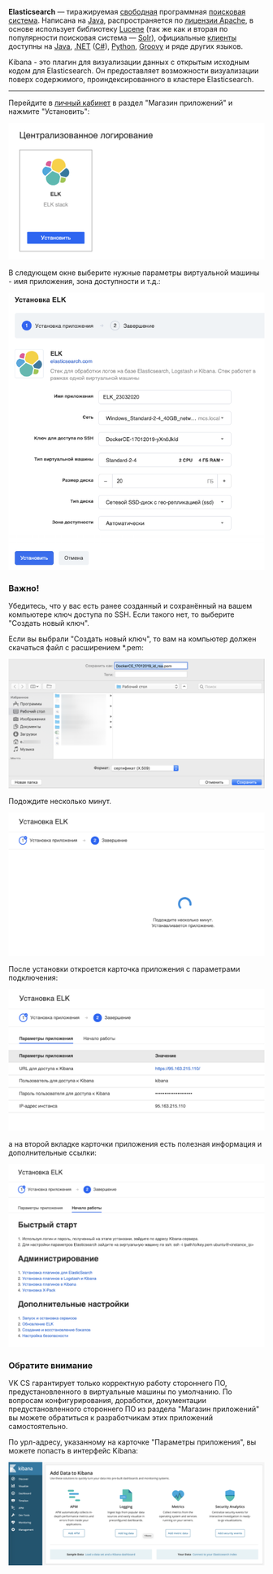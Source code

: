 **Elasticsearch** — тиражируемая [свободная](https://ru.wikipedia.org/wiki/%D0%A1%D0%B2%D0%BE%D0%B1%D0%BE%D0%B4%D0%BD%D0%BE%D0%B5_%D0%BF%D1%80%D0%BE%D0%B3%D1%80%D0%B0%D0%BC%D0%BC%D0%BD%D0%BE%D0%B5_%D0%BE%D0%B1%D0%B5%D1%81%D0%BF%D0%B5%D1%87%D0%B5%D0%BD%D0%B8%D0%B5 "Свободное программное обеспечение") программная [поисковая система](https://ru.wikipedia.org/wiki/%D0%9F%D0%BE%D0%B8%D1%81%D0%BA%D0%BE%D0%B2%D0%B0%D1%8F_%D1%81%D0%B8%D1%81%D1%82%D0%B5%D0%BC%D0%B0 "Поисковая система"). Написана на [Java](https://ru.wikipedia.org/wiki/Java "Java"), распространяется по [лицензии Apache](https://ru.wikipedia.org/wiki/%D0%9B%D0%B8%D1%86%D0%B5%D0%BD%D0%B7%D0%B8%D1%8F_Apache "Лицензия Apache"), в основе использует библиотеку [Lucene](https://ru.wikipedia.org/wiki/Lucene "Lucene") (так же как и вторая по популярности поисковая система — [Solr](https://ru.wikipedia.org/wiki/Solr "Solr")), официальные [клиенты](https://ru.wikipedia.org/wiki/%D0%9A%D0%BB%D0%B8%D0%B5%D0%BD%D1%82_(%D0%B8%D0%BD%D1%84%D0%BE%D1%80%D0%BC%D0%B0%D1%82%D0%B8%D0%BA%D0%B0) "Клиент (информатика)") доступны на [Java](https://ru.wikipedia.org/wiki/Java "Java"), [.NET](https://ru.wikipedia.org/wiki/.NET ".NET") ([C#](https://ru.wikipedia.org/wiki/C_Sharp "C Sharp")), [Python](https://ru.wikipedia.org/wiki/Python "Python"), [Groovy](https://ru.wikipedia.org/wiki/Groovy "Groovy") и ряде других языков.

Kibana - это плагин для визуализации данных с открытым исходным кодом для Elasticsearch. Он предоставляет возможности визуализации поверх содержимого, проиндексированного в кластере Elasticsearch.

* * *

Перейдите в [личный кабинет](https://mcs.mail.ru/app/services/marketplace/) в раздел "Магазин приложений" и нажмите "Установить":

![](./assets/1548431582577-lichnyi-kabinet-mail.ru-cloud-solutions-2019-01-25-13-46-14.png)

В следующем окне выберите нужные параметры виртуальной машины - имя приложения, зона доступности и т.д.:

![](./assets/1584989569594-1584989569594.png)

### Важно!

Убедитесь, что у вас есть ранее созданный и сохранённый на вашем компьютере ключ доступа по SSH. Если такого нет, то выберите "Создать новый ключ".

Если вы выбрали "Создать новый ключ", то вам на компьютер должен скачаться файл с расширением \*.pem:

![](./assets/1547815188568-img-2019-01-17-08-33-13.png)

Подождите несколько минут.

![](./assets/1548431656958-lichnyi-kabinet-mail.ru-cloud-solutions-2019-01-25-13-46-52.png)

После установки откроется карточка приложения с параметрами подключения:

![](./assets/1548431673019-lichnyi-kabinet-mail.ru-cloud-solutions-2019-01-25-14-01-07.png)

а на второй вкладке карточки приложения есть полезная информация и дополнительные ссылки:

![](./assets/1548431717757-lichnyi-kabinet-mail.ru-cloud-solutions-2019-01-25-14-01-55.png)

### Обратите внимание

VK CS гарантирует только корректную работу стороннего ПО, предустановленного в виртуальные машины по умолчанию. По вопросам конфигурирования, доработки, документации предустановленного стороннего ПО из раздела "Магазин приложений" вы можете обратиться к разработчикам этих приложений самостоятельно.

По урл-адресу, указанному на карточке "Параметры приложения", вы можете попасть в интерфейс Kibana:

![](./assets/1548431794921-kibana-2019-01-25-14-02-11.png)